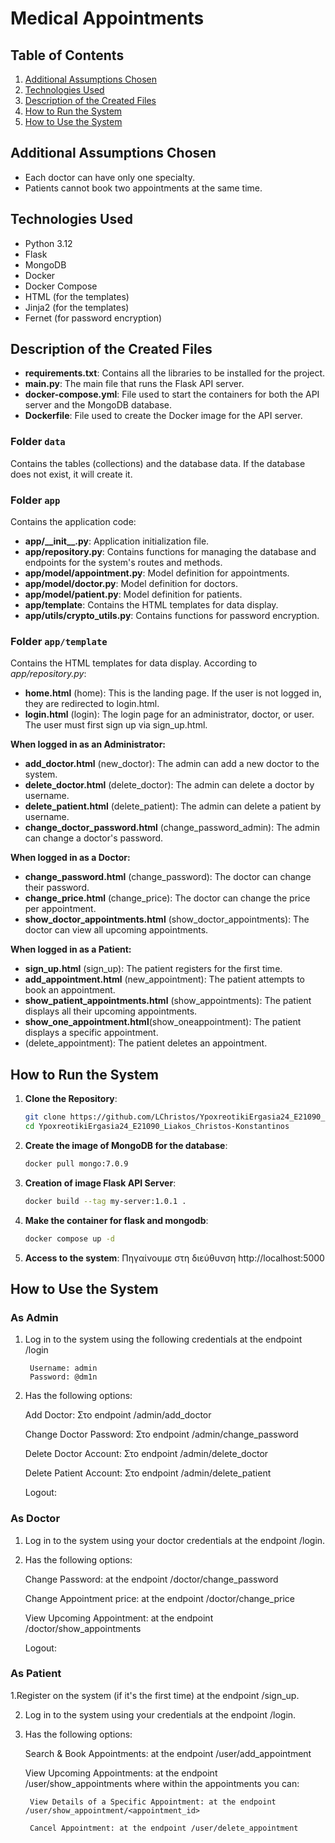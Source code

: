 #  Medical Appointments

## Table of Contents

1. [Additional Assumptions Chosen](#additional-assumptions-chosen)
2. [Technologies Used](#technologies-used)
3. [Description of the Created Files](#description-of-the-created-files)
4. [How to Run the System](#how-to-run-the-system)
5. [How to Use the System](#how-to-use-the-system)

## Additional Assumptions Chosen

- Each doctor can have only one specialty.
- Patients cannot book two appointments at the same time.

## Technologies Used

- Python 3.12
- Flask
- MongoDB
- Docker
- Docker Compose
- HTML (for the templates)
- Jinja2 (for the templates)
- Fernet (for password encryption)

## Description of the Created Files

- **requirements.txt**: Contains all the libraries to be installed for the project.
- **main.py**: The main file that runs the Flask API server.
- **docker-compose.yml**: File used to start the containers for both the API server and the MongoDB database.
- **Dockerfile**: File used to create the Docker image for the API server.

### Folder `data`

Contains the tables (collections) and the database data. If the database does not exist, it will create it.

### Folder `app`

Contains the application code:

- **app/\_\_init\_\_.py**: Application initialization file.
- **app/repository.py**: Contains functions for managing the database and endpoints for the system's routes and methods.
- **app/model/appointment.py**: Model definition for appointments.
- **app/model/doctor.py**: Model definition for doctors.
- **app/model/patient.py**: Model definition for patients.
- **app/template**: Contains the HTML templates for data display.
- **app/utils/crypto_utils.py**: Contains functions for password encryption.

### Folder `app/template`

Contains the HTML templates for data display. According to _app/repository.py_:

- **home.html** (home): This is the landing page. If the user is not logged in, they are redirected to login.html.
- **login.html** (login): The login page for an administrator, doctor, or user. The user must first sign up via sign_up.html.

**When logged in as an Administrator:**
- **add_doctor.html** (new_doctor): The admin can add a new doctor to the system.
- **delete_doctor.html** (delete_doctor): The admin can delete a doctor by username.
- **delete_patient.html** (delete_patient): The admin can delete a patient by username.
- **change_doctor_password.html** (change_password_admin): The admin can change a doctor's password.

**When logged in as a Doctor:**
- **change_password.html** (change_password): The doctor can change their password.
- **change_price.html** (change_price): The doctor can change the price per appointment.
- **show_doctor_appointments.html** (show_doctor_appointments): The doctor can view all upcoming appointments.

**When logged in as a Patient:**
- **sign_up.html** (sign_up): The patient registers for the first time.
- **add_appointment.html** (new_appointment): The patient attempts to book an appointment.
- **show_patient_appointments.html** (show_appointments): The patient displays all their upcoming appointments.
- **show_one_appointment.html**(show_oneappointment): The patient displays a specific appointment.
- (delete_appointment): The patient deletes an appointment.


## How to Run the System

1. **Clone the Repository**:

   ```sh
   git clone https://github.com/LChristos/YpoxreotikiErgasia24_E21090_Liakos_Christos-Konstantinos.git
   cd YpoxreotikiErgasia24_E21090_Liakos_Christos-Konstantinos

2. **Create the image of MongoDB for the database**:
    ```sh
    docker pull mongo:7.0.9

3. **Creation of image Flask API Server**:
    ```sh
    docker build --tag my-server:1.0.1 .

4. **Make the container for flask and mongodb**:
    ```sh
    docker compose up -d

5. **Access to the system**:
    Πηγαίνουμε στη διεύθυνση http://localhost:5000


## How to Use the System

### As Admin
1. Log in to the system using the following credentials at the endpoint /login

        Username: admin
        Password: @dm1n

2. Has the following options:

    Add Doctor: Στο endpoint /admin/add_doctor

    Change Doctor Password: Στο endpoint /admin/change_password

    Delete Doctor Account: Στο endpoint /admin/delete_doctor
    
    Delete Patient Account: Στο endpoint /admin/delete_patient

    Logout:

### As Doctor
1. Log in to the system using your doctor credentials at the endpoint /login.

2. Has the following options:

    Change Password: at the endpoint /doctor/change_password

    Change Appointment price: at the endpoint /doctor/change_price

    View Upcoming Appointment: at the endpoint /doctor/show_appointments

    Logout:

### As Patient
1.Register on the system (if it's the first time) at the endpoint /sign_up.

2. Log in to the system using your credentials at the endpoint /login.

3. Has the following options:

    Search & Book Appointments: at the endpoint /user/add_appointment

    View Upcoming Appointments: at the endpoint /user/show_appointments
    where within the appointments you can:

        View Details of a Specific Appointment: at the endpoint /user/show_appointment/<appointment_id>

        Cancel Appointment: at the endpoint /user/delete_appointment
    

